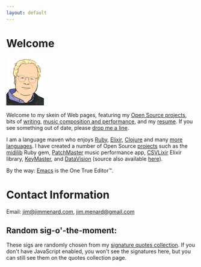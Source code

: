 ```yaml
---
layout: default
---
```


# Welcome

<img
  src="images/jim_128.png"
  class="texthead"
  alt="Portrait by Nitrozac of Geek Culture/The Joy of Tech"
  title="Me, as rendered by Nitrozac of Geek Culture/The Joy of Tech"
/>

Welcome to my skein of Web pages, featuring my
[Open Source projects](/projects/), bits of [writing](/writing),
[music composition and performance](music.html), and my
[resume](Jim_Menard_resume.html). If you see something out of date, please
[drop me a line](mailto:jim@jimmenard.com).

I am a language maven who enjoys [Ruby](http://www.ruby-lang.org/en/),
[Elixir](http://elixir-lang.org/), [Clojure](http://clojure.org/) and many
[more languages](/Jim_Menard_resume.html#technical-skills). I have created a
number of Open Source [projects](/projects/) such as the
[midilib](https://github.com/jimm/midilib) Ruby gem,
[PatchMaster](http://patchmaster.org/) music performance app,
[CSVLixir](https://github.com/jimm/csvlixir) Elixir library,
[KeyMaster](http://jimm.github.io/keymaster/), and
[DataVision](http://datavision.sourceforge.net) (source also available
[here](https://github.com/jimm/datavision)).

By the way: [Emacs](/emacs_tips.html) is the One True Editor&trade;.

# Contact Information

Email:
[jim@jimmenard.com](mailto:jim@jimmenard.com),
[jim.menard@gmail.com](mailto:jim.menard@gmail.com)


## Random sig-o'-the-moment:

These sigs are randomly chosen from my
[signature quotes collection](sigs.html). If you don't have JavaScript
enabled, you won't see the signatures here, but you can still see them on
the quotes collection page.

<div id='randsig'>
</div>

<script type="text/javascript" src="/js/ajax.js"></script>
<script language="JavaScript" type="text/javascript">
  <!--
      function gensig() { getAndReplace('/random_sig.cgi', 'randsig'); }
      window.onload = function() { gensig(); }
  // -->
</script>
